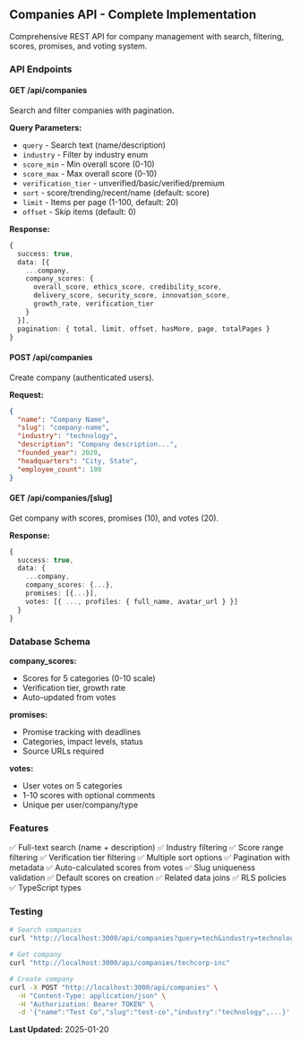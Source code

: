 ## Companies API - Complete Implementation

Comprehensive REST API for company management with search, filtering, scores, promises, and voting system.

### API Endpoints

#### GET /api/companies
Search and filter companies with pagination.

**Query Parameters:**
- `query` - Search text (name/description)
- `industry` - Filter by industry enum
- `score_min` - Min overall score (0-10)
- `score_max` - Max overall score (0-10)
- `verification_tier` - unverified/basic/verified/premium
- `sort` - score/trending/recent/name (default: score)
- `limit` - Items per page (1-100, default: 20)
- `offset` - Skip items (default: 0)

**Response:**
```typescript
{
  success: true,
  data: [{
    ...company,
    company_scores: {
      overall_score, ethics_score, credibility_score,
      delivery_score, security_score, innovation_score,
      growth_rate, verification_tier
    }
  }],
  pagination: { total, limit, offset, hasMore, page, totalPages }
}
```

#### POST /api/companies
Create company (authenticated users).

**Request:**
```json
{
  "name": "Company Name",
  "slug": "company-name",
  "industry": "technology",
  "description": "Company description...",
  "founded_year": 2020,
  "headquarters": "City, State",
  "employee_count": 100
}
```

#### GET /api/companies/[slug]
Get company with scores, promises (10), and votes (20).

**Response:**
```typescript
{
  success: true,
  data: {
    ...company,
    company_scores: {...},
    promises: [{...}],
    votes: [{ ..., profiles: { full_name, avatar_url } }]
  }
}
```

### Database Schema

**company_scores:**
- Scores for 5 categories (0-10 scale)
- Verification tier, growth rate
- Auto-updated from votes

**promises:**
- Promise tracking with deadlines
- Categories, impact levels, status
- Source URLs required

**votes:**
- User votes on 5 categories
- 1-10 scores with optional comments
- Unique per user/company/type

### Features

✅ Full-text search (name + description)
✅ Industry filtering
✅ Score range filtering
✅ Verification tier filtering
✅ Multiple sort options
✅ Pagination with metadata
✅ Auto-calculated scores from votes
✅ Slug uniqueness validation
✅ Default scores on creation
✅ Related data joins
✅ RLS policies
✅ TypeScript types

### Testing

```bash
# Search companies
curl "http://localhost:3000/api/companies?query=tech&industry=technology&sort=score&limit=10"

# Get company
curl "http://localhost:3000/api/companies/techcorp-inc"

# Create company
curl -X POST "http://localhost:3000/api/companies" \
  -H "Content-Type: application/json" \
  -H "Authorization: Bearer TOKEN" \
  -d '{"name":"Test Co","slug":"test-co","industry":"technology",...}'
```

**Last Updated:** 2025-01-20
